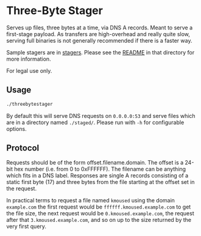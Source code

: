 Three-Byte Stager
=================
Serves up files, three bytes at a time, via DNS A records.  Meant to serve a
first-stage payload.  As transfers are high-overhead and really quite slow,
serving full binaries is not generally recommended if there is a faster way.

Sample stagers are in [stagers](./stagers/).  Please see the
[README](./stagers/README.md) in that directory for more information.

For legal use only.

Usage
-----
```sh
./threebytestager
```
By default this will serve DNS requests on `0.0.0.0:53` and serve files which
are in a directory named `./staged/`.  Please run with `-h` for configurable
options.

Protocol
--------
Requests should be of the form offset.filename.domain.  The offset is a 24-bit
hex number (i.e. from 0 to 0xFFFFFF).  The filename can be anything which
fits in a DNS label.  Responses are single A records consisting of a static
first byte (17) and three bytes from the file starting at the offset set in the
request.

In practical terms to request a file named `kmoused` using the domain
`example.com` the first request would be `ffffff.kmoused.example.com` to get
the file size, the next request would be `0.kmoused.example.com`, the request
after that `3.kmoused.example.com`, and so on up to the size returned by the
very first query.
